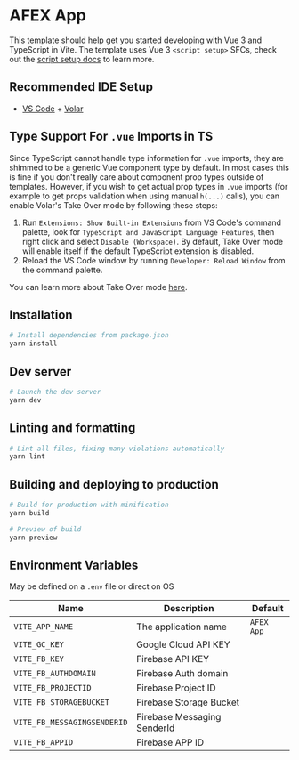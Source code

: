 # AFEX App

This template should help get you started developing with Vue 3 and TypeScript in Vite. The template uses Vue 3 `<script setup>` SFCs, check out the [script setup docs](https://v3.vuejs.org/api/sfc-script-setup.html#sfc-script-setup) to learn more.

## Recommended IDE Setup

- [VS Code](https://code.visualstudio.com/) + [Volar](https://marketplace.visualstudio.com/items?itemName=Vue.volar)

## Type Support For `.vue` Imports in TS

Since TypeScript cannot handle type information for `.vue` imports, they are shimmed to be a generic Vue component type by default. In most cases this is fine if you don't really care about component prop types outside of templates. However, if you wish to get actual prop types in `.vue` imports (for example to get props validation when using manual `h(...)` calls), you can enable Volar's Take Over mode by following these steps:

1. Run `Extensions: Show Built-in Extensions` from VS Code's command palette, look for `TypeScript and JavaScript Language Features`, then right click and select `Disable (Workspace)`. By default, Take Over mode will enable itself if the default TypeScript extension is disabled.
2. Reload the VS Code window by running `Developer: Reload Window` from the command palette.

You can learn more about Take Over mode [here](https://github.com/johnsoncodehk/volar/discussions/471).

## Installation

```bash
# Install dependencies from package.json
yarn install
```

## Dev server

```bash
# Launch the dev server
yarn dev
```

## Linting and formatting

```bash
# Lint all files, fixing many violations automatically
yarn lint
```

## Building and deploying to production

```bash
# Build for production with minification
yarn build
```

```bash
# Preview of build 
yarn preview
```

## Environment Variables

May be defined on a `.env` file or direct on OS

| Name                         | Description                   | Default           |
| ---------------------------- | ----------------------------- | ----------------- |
| `VITE_APP_NAME`              | The application name          | `AFEX App`        |
| `VITE_GC_KEY`                | Google Cloud API KEY          |                   |
| `VITE_FB_KEY`                | Firebase API KEY              |                   |
| `VITE_FB_AUTHDOMAIN`         | Firebase Auth domain          |                   |
| `VITE_FB_PROJECTID`          | Firebase Project ID           |                   |
| `VITE_FB_STORAGEBUCKET`      | Firebase Storage Bucket       |                   |
| `VITE_FB_MESSAGINGSENDERID`  | Firebase Messaging SenderId   |                   |
| `VITE_FB_APPID`              | Firebase APP ID               |                   |
